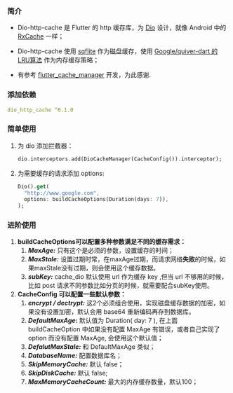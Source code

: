 ### 简介

* Dio-http-cache 是 Flutter 的 http 缓存库，为 [Dio](https://github.com/flutterchina/dio) 设计，就像 Android 中的 [RxCache](https://github.com/VictorAlbertos/RxCache) 一样；

* Dio-http-cache 使用 [sqflite](https://github.com/tekartik/sqflite) 作为磁盘缓存，使用 [Google/quiver-dart 的LRU算法](https://github.com/google/quiver-dart) 作为内存缓存策略；
* 有参考 [flutter_cache_manager](https://github.com/renefloor/flutter_cache_manager) 开发，为此感谢.

### 添加依赖

```yaml
dio_http_cache ^0.1.0
```

### 简单使用

1. 为 dio 添加拦截器：

   ```dart
   dio.interceptors.add(DioCacheManager(CacheConfig()).interceptor);
   ```

2. 为需要缓存的请求添加 options:

   ```dart
   Dio().get(
     "http://www.google.com",
     options: buildCacheOptions(Duration(days: 7)),
   );
   ```

### 进阶使用

1. **buildCacheOptions可以配置多种参数满足不同的缓存需求：**
   1. ***MaxAge:*** 只有这个是必须的参数，设置缓存的时间；
   2. ***MaxStale:*** 设置过期时常，在maxAge过期，而请求网络**失败**的时候，如果maxStale没有过期，则会使用这个缓存数据。
   3. ***subKey:*** cache_dio 默认使用 url 作为缓存 key ,但当 url 不够用的时候，比如 post 请求不同参数比如分页的时候，就需要配合subKey使用。
2. **CacheConfig 可以配置一些默认参数：**
   1. ***encrypt / dectrypt:*** 这2个必须组合使用，实现磁盘缓存数据的加密，如果没有设置加密，默认会用 base64 重新编码再存到数据库。
   2. ***DefaultMaxAge:*** 默认值为 Duration( day: 7 ), 在上面 buildCacheOption 中如果没有配置 MaxAge 有错误，或者自己实现了 option 而没有配置 MaxAge, 会使用这个默认值；
   3. ***DefalutMaxStale:*** 和 DefaultMaxAge 类似；
   4. ***DatabaseName:*** 配置数据库名；
   5. ***SkipMemoryCache:*** 默认 false；
   6. ***SkipDiskCache:*** 默认 false;
   7. ***MaxMemoryCacheCount:*** 最大的内存缓存数量，默认100；